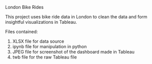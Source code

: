 London Bike Rides

This project uses bike ride data in London to clean the data and form insightful visualizations in Tableau.

Files contained:

1. XLSX file for data source
2. ipynb file for manipulation in python
3. JPEG file for screenshot of the dashboard made in Tableau
4. twb file for the raw Tableau file

